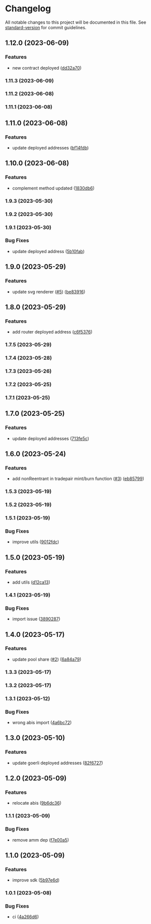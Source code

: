 # Changelog

All notable changes to this project will be documented in this file. See [standard-version](https://github.com/conventional-changelog/standard-version) for commit guidelines.

## 1.12.0 (2023-06-09)


### Features

* new contract deployed ([dd32a70](https://github.com/yolominds/seacows-contracts/commit/dd32a7055cd4e652a32a8a0a44d30927f2cf5809))

### 1.11.3 (2023-06-09)

### 1.11.2 (2023-06-08)

### 1.11.1 (2023-06-08)

## 1.11.0 (2023-06-08)


### Features

* update deployed addresses ([bf14fdb](https://github.com/yolominds/seacows-contracts/commit/bf14fdb05cee60a3eeca1c5e42cf8fce4c1abd0f))

## 1.10.0 (2023-06-08)


### Features

* complement method updated ([1830db6](https://github.com/yolominds/seacows-contracts/commit/1830db6ece371fd729efadf8e524c04d9b0706a3))

### 1.9.3 (2023-05-30)

### 1.9.2 (2023-05-30)

### 1.9.1 (2023-05-30)


### Bug Fixes

* update deployed address ([5b10fab](https://github.com/yolominds/seacows-contracts/commit/5b10fab3cb23729c9de7cb9deb0091f7eaa3a6ad))

## 1.9.0 (2023-05-29)


### Features

* update svg renderer ([#5](https://github.com/yolominds/seacows-contracts/issues/5)) ([be83916](https://github.com/yolominds/seacows-contracts/commit/be839166549a0c0853489aac269865cda0f5ce7c))

## 1.8.0 (2023-05-29)


### Features

* add router deployed address ([c6f5376](https://github.com/yolominds/seacows-contracts/commit/c6f5376a2cb35c94d00bcdaf7dc2b0ae968a91e6))

### 1.7.5 (2023-05-29)

### 1.7.4 (2023-05-28)

### 1.7.3 (2023-05-26)

### 1.7.2 (2023-05-25)

### 1.7.1 (2023-05-25)

## 1.7.0 (2023-05-25)


### Features

* update deployed addresses ([713fe5c](https://github.com/yolominds/seacows-contracts/commit/713fe5c647d92af431994e12ad49304f658e6221))

## 1.6.0 (2023-05-24)


### Features

* add nonReentrant in tradepair mint/burn function ([#3](https://github.com/yolominds/seacows-contracts/issues/3)) ([eb85799](https://github.com/yolominds/seacows-contracts/commit/eb85799e5c5f85ad84518c4993513f2634506c7e))

### 1.5.3 (2023-05-19)

### 1.5.2 (2023-05-19)

### 1.5.1 (2023-05-19)


### Bug Fixes

* improve utils ([9012fdc](https://github.com/yolominds/seacows-contracts/commit/9012fdcec5e49766b476c806c3a2dfe6ab9a5a92))

## 1.5.0 (2023-05-19)


### Features

* add utils ([d12ca13](https://github.com/yolominds/seacows-contracts/commit/d12ca139e52b01d06a311f131417cad43b4dd156))

### 1.4.1 (2023-05-19)


### Bug Fixes

* import issue ([3890287](https://github.com/yolominds/seacows-contracts/commit/389028734634024961698cff992e60595e7198fb))

## 1.4.0 (2023-05-17)


### Features

* update pool share ([#2](https://github.com/yolominds/seacows-contracts/issues/2)) ([6a84a79](https://github.com/yolominds/seacows-contracts/commit/6a84a79ed817c4cd2b25e741a7743824fb1fe904))

### 1.3.3 (2023-05-17)

### 1.3.2 (2023-05-17)

### 1.3.1 (2023-05-12)


### Bug Fixes

* wrong abis import ([4a6bc72](https://github.com/yolominds/seacows-contracts/commit/4a6bc72930eefe49002005b430c0a9f1e6bee1b9))

## 1.3.0 (2023-05-10)


### Features

* update goerli deployed addresses ([82f6727](https://github.com/yolominds/seacows-contracts/commit/82f6727aa5e41c99bbde6ca90304ca02bef5c035))

## 1.2.0 (2023-05-09)


### Features

* relocate abis ([9b6dc36](https://github.com/yolominds/seacows-contracts/commit/9b6dc361317f4fb0cd79637102b478c41c6b9f41))

### 1.1.1 (2023-05-09)


### Bug Fixes

* remove amm dep ([f7e00a5](https://github.com/yolominds/seacows-contracts/commit/f7e00a587ad9a543e0c93f9ab4a6a4ff5ba482bb))

## 1.1.0 (2023-05-09)


### Features

* improve sdk ([5b97e6d](https://github.com/yolominds/seacows-contracts/commit/5b97e6d2ba205e3aa3916aabf81a5b2504993b83))

### 1.0.1 (2023-05-08)


### Bug Fixes

* ci ([4a266d6](https://github.com/yolominds/seacows-contracts/commit/4a266d64dbac561f0f36a2117e755d7b21ceacf9))
